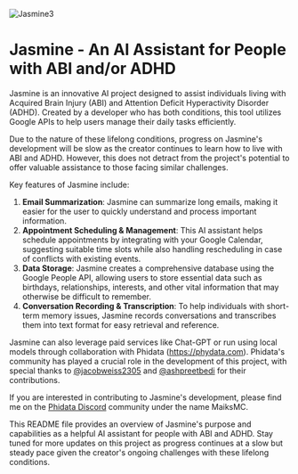 
![Jasmine3](https://github.com/maiks1986/AI-Jasmine/assets/57507698/87646d1b-dddb-4955-941b-11bbe4e6a136)
# Jasmine - An AI Assistant for People with ABI and/or ADHD

Jasmine is an innovative AI project designed to assist individuals living with Acquired Brain Injury (ABI) and Attention Deficit Hyperactivity Disorder (ADHD). Created by a developer who has both conditions, this tool utilizes Google APIs to help users manage their daily tasks efficiently. 

Due to the nature of these lifelong conditions, progress on Jasmine's development will be slow as the creator continues to learn how to live with ABI and ADHD. However, this does not detract from the project's potential to offer valuable assistance to those facing similar challenges.

Key features of Jasmine include:

1. **Email Summarization**: Jasmine can summarize long emails, making it easier for the user to quickly understand and process important information.
2. **Appointment Scheduling & Management**: This AI assistant helps schedule appointments by integrating with your Google Calendar, suggesting suitable time slots while also handling rescheduling in case of conflicts with existing events.
3. **Data Storage**: Jasmine creates a comprehensive database using the Google People API, allowing users to store essential data such as birthdays, relationships, interests, and other vital information that may otherwise be difficult to remember.
4. **Conversation Recording & Transcription**: To help individuals with short-term memory issues, Jasmine records conversations and transcribes them into text format for easy retrieval and reference.

Jasmine can also leverage paid services like Chat-GPT or run using local models through collaboration with Phidata (https://phydata.com). Phidata's community has played a crucial role in the development of this project, with special thanks to [@jacobweiss2305](https://github.com/jacobweiss2305) and [@ashpreetbedi](https://github.com/ashpreetbedi) for their contributions. 

If you are interested in contributing to Jasmine's development, please find me on the [Phidata Discord](https://discord.gg/4MtYHHrgA8) community under the name MaiksMC.

This README file provides an overview of Jasmine's purpose and capabilities as a helpful AI assistant for people with ABI and ADHD. Stay tuned for more updates on this project as progress continues at a slow but steady pace given the creator's ongoing challenges with these lifelong conditions.
